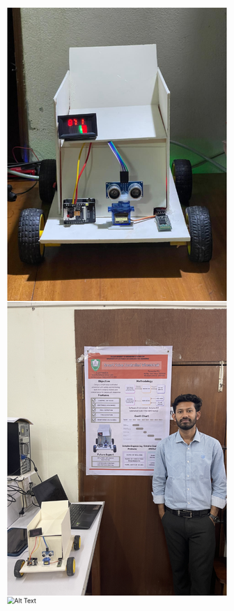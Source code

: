 ![Alt Text](https://github.com/60akramuddoula/Departmental-Project/blob/main/ECE%203-2/ECE%203200/WhatsApp%20Image%202025-02-23%20at%2001.07.53_dd8350cc.jpg)
![Alt Text](https://github.com/60akramuddoula/Departmental-Project/blob/main/ECE%203-2/ECE%203200/IMG_9047%5B1%5D.jpg)
![Alt Text]()
